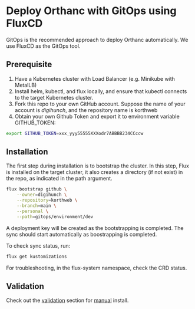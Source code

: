 # Deploy Orthanc with GitOps using FluxCD

GitOps is the recommended approach to deploy Orthanc automatically. We use FluxCD as the GitOps tool.

## Prerequisite
1. Have a Kubernetes cluster with Load Balancer (e.g. Minikube with MetalLB) 
2. Install helm, kubectl, and flux locally, and ensure that kubectl connects to the target Kubernetes cluster.
3. Fork this repo to your own GitHub account. Suppose the name of your account is *digihunch*, and the repository name is korthweb
4. Obtain your own Github Token and export it to environment variable GITHUB_TOKEN: 
```sh
export GITHUB_TOKEN=xxx_yyy55555XXXodr7ABBBB234CCccw
```
## Installation
The first step during installation is to bootstrap the cluster. In this step, Flux is installed on the target cluster, it also creates a directory (if not exist) in the repo, as indicated in the path argument.

```sh
flux bootstrap github \
    --owner=digihunch \
    --repository=korthweb \
    --branch=main \
    --personal \
    --path=gitops/environment/dev
```
A deployment key will be created as the bootstrapping is completed. The sync should start automatically as boostrapping is completed.

To check sync status, run:
```sh
flux get kustomizations
```
For troubleshooting, in the flux-system namespace, check the CRD status.

## Validation
Check out the [validation](https://github.com/digihunch/korthweb/blob/main/manual/README.md#validation) section for [manual](https://github.com/digihunch/korthweb/blob/main/manual/README.md) install. 